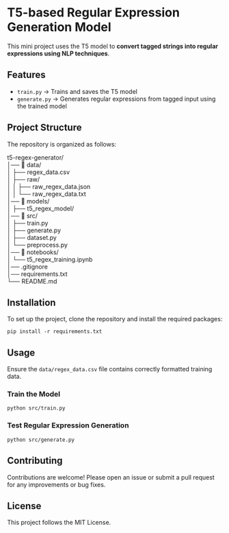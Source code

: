 # T5-based Regular Expression Generation Model

This mini project uses the T5 model to **convert tagged strings into regular expressions using NLP techniques**.

## Features

- `train.py` → Trains and saves the T5 model
- `generate.py` → Generates regular expressions from tagged input using the trained model
 
## Project Structure
 
The repository is organized as follows:

t5-regex-generator/  
│── 📂 data/                                                                                                                                                                                    
│   ├── regex_data.csv          
│   ├── raw/                 
│   │   ├── raw_regex_data.json  
│   │   └── raw_regex_data.txt   
│── 📂 models/                  
│   ├── t5_regex_model/         
│── 📂 src/                    
│   ├── train.py                
│   ├── generate.py            
│   ├── dataset.py        
│   └── preprocess.py      
│── 📂 notebooks/               
│   └── t5_regex_training.ipynb                                                                        
│── .gitignore                  
│── requirements.txt            
└── README.md                   

## Installation
To set up the project, clone the repository and install the required packages:

````
pip install -r requirements.txt
````

## Usage

Ensure the `data/regex_data.csv` file contains correctly formatted training data.

### Train the Model

````
python src/train.py
````

### Test Regular Expression Generation

````
python src/generate.py
````

## Contributing

Contributions are welcome! Please open an issue or submit a pull request for any improvements or bug fixes.

## License

This project follows the MIT License.





